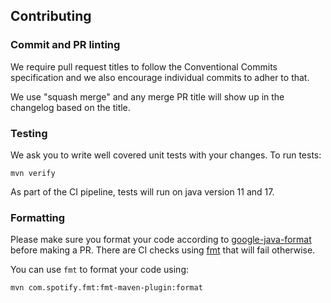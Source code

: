 ## Contributing

### Commit and PR linting
We require pull request titles to follow the Conventional Commits specification and we also encourage individual commits to adher to that.

We use "squash merge" and any merge PR title will show up in the changelog based on the title.

### Testing
We ask you to write well covered unit tests with your changes. To run tests:
```shell
mvn verify
```
As part of the CI pipeline, tests will run on java version 11 and 17.

### Formatting

Please make sure you format your code according to [google-java-format](https://github.com/google/google-java-format) before making a PR. 
There are CI checks using [fmt](https://github.com/spotify/fmt-maven-plugin) that will fail otherwise.

You can use `fmt` to format your code using:
```shell
mvn com.spotify.fmt:fmt-maven-plugin:format
```
